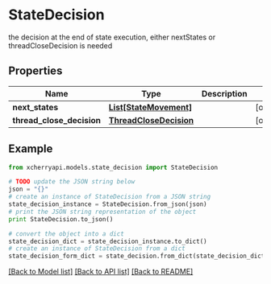# StateDecision

the decision at the end of state execution, either nextStates or threadCloseDecision is needed

## Properties
Name | Type | Description | Notes
------------ | ------------- | ------------- | -------------
**next_states** | [**List[StateMovement]**](StateMovement.md) |  | [optional] 
**thread_close_decision** | [**ThreadCloseDecision**](ThreadCloseDecision.md) |  | [optional] 

## Example

```python
from xcherryapi.models.state_decision import StateDecision

# TODO update the JSON string below
json = "{}"
# create an instance of StateDecision from a JSON string
state_decision_instance = StateDecision.from_json(json)
# print the JSON string representation of the object
print StateDecision.to_json()

# convert the object into a dict
state_decision_dict = state_decision_instance.to_dict()
# create an instance of StateDecision from a dict
state_decision_form_dict = state_decision.from_dict(state_decision_dict)
```
[[Back to Model list]](../README.md#documentation-for-models) [[Back to API list]](../README.md#documentation-for-api-endpoints) [[Back to README]](../README.md)


